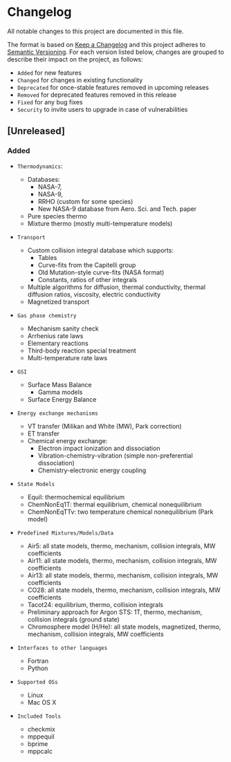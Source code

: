 # Changelog
All notable changes to this project are documented in this file.

The format is based on [Keep a Changelog](http://keepachangelog.com/) and this project adheres to [Semantic Versioning](http://semver.org/). For each version listed below, changes are grouped to describe their impact on the project, as follows:

- `Added` for new features
- `Changed` for changes in existing functionality
- `Deprecated` for once-stable features removed in upcoming releases
- `Removed` for deprecated features removed in this release
- `Fixed` for any bug fixes
- `Security` to invite users to upgrade in case of vulnerabilities

## [Unreleased]
### Added
 * `Thermodynamics`:
    * Databases: 
        * NASA-7, 
        * NASA-9, 
        * RRHO (custom for some species)
        * New NASA-9 database from Aero. Sci. and Tech. paper
    * Pure species thermo
    * Mixture thermo (mostly multi-temperature models)

* `Transport`
    * Custom collision integral database which supports:
        * Tables
        * Curve-fits from the Capitelli group
        * Old Mutation-style curve-fits (NASA format)
        * Constants, ratios of other integrals
    * Multiple algorithms for diffusion, thermal conductivity, thermal diffusion ratios, viscosity, electric conductivity 
    * Magnetized transport
  
* `Gas phase chemistry`
    * Mechanism sanity check
    * Arrhenius rate laws
    * Elementary reactions
    * Third-body reaction special treatment
    * Multi-temperature rate laws
  
* `GSI`
    * Surface Mass Balance
        * Gamma models
    * Surface Energy Balance
  
* `Energy exchange mechanisms`
    * VT transfer (Milikan and White (MW), Park correction)
    * ET transfer
    * Chemical energy exchange:
        * Electron impact ionization and dissociation
        * Vibration-chemistry-vibration (simple non-preferential dissociation)
        * Chemistry-electronic energy coupling

* `State Models`
    * Equil: thermochemical equilibrium
    * ChemNonEq1T: thermal equilibrium, chemical nonequilibrium
    * ChemNonEqTTv: two temperature chemical nonequilibrium (Park model)

* `Predefined Mixtures/Models/Data`
  
    * Air5: all state models, thermo, mechanism, collision integrals, MW coefficients
    * Air11: all state models,  thermo, mechanism, collision integrals, MW coefficients
    * Air13: all state models,  thermo, mechanism, collision integrals, MW coefficients
    * CO28: all state models,  thermo, mechanism, collision integrals, MW coefficients
    * Tacot24: equilibrium,  thermo, collision integrals
    * Preliminary approach for Argon STS: 1T,  thermo, mechanism, collision integrals (ground state)
    * Chromosphere model (H/He): all state models, magnetized,  thermo, mechanism, collision integrals, MW coefficients
   
* `Interfaces to other languages`
    * Fortran
    * Python

* `Supported OSs`
    * Linux
    * Mac OS X

* `Included Tools`
    * checkmix
    * mppequil
    * bprime
    * mppcalc


